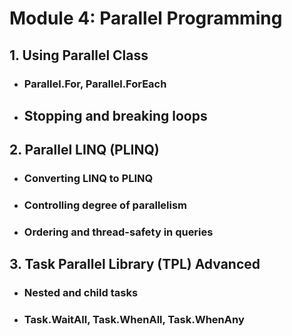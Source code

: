 # Module 4: Parallel Programming
## 1. Using Parallel Class
- ### Parallel.For, Parallel.ForEach
- ## Stopping and breaking loops
## 2. Parallel LINQ (PLINQ)
- ### Converting LINQ to PLINQ
- ### Controlling degree of parallelism
- ### Ordering and thread-safety in queries
## 3. Task Parallel Library (TPL) Advanced
- ### Nested and child tasks
- ### Task.WaitAll, Task.WhenAll, Task.WhenAny
